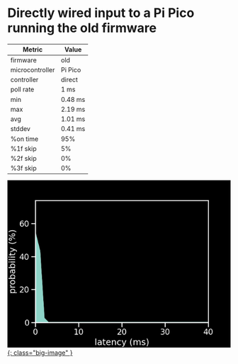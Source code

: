 # Directly wired input to a Pi Pico running the old firmware

| Metric          | Value   |
| --------------- | ------- |
| firmware        | old     |
| microcontroller | Pi Pico |
| controller      | direct  |
| poll rate       | 1 ms    |
| min             | 0.48 ms |
| max             | 2.19 ms |
| avg             | 1.01 ms |
| stddev          | 0.41 ms |
| %on time        | 95%     |
| %1f skip        | 5%      |
| %2f skip        | 0%      |
| %3f skip        | 0%      |

[![Graph](../../assets/images/results/santroller_direct.png){: class="big-image" }](../../assets/images/results/santroller_direct.png)
